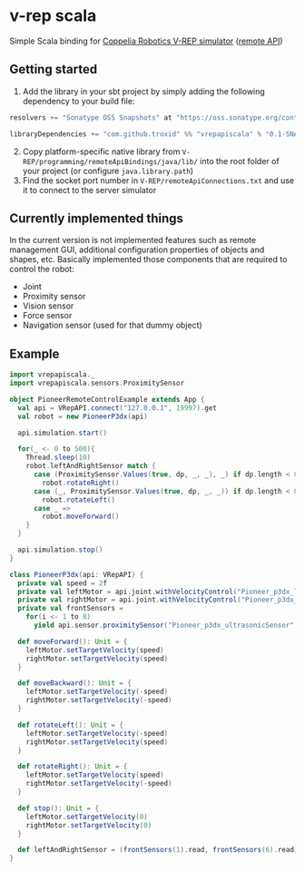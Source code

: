 # v-rep scala
Simple Scala binding for
[Coppelia Robotics V-REP simulator](http://www.coppeliarobotics.com/) ([remote API](http://www.coppeliarobotics.com/helpFiles/en/remoteApiOverview.htm))

## Getting started
1. Add the library in your sbt project by simply adding the following dependency to your build file:
```scala
resolvers += "Sonatype OSS Snapshots" at "https://oss.sonatype.org/content/repositories/snapshots"

libraryDependencies += "com.github.troxid" %% "vrepapiscala" % "0.1-SNAPSHOT"
```
2. Copy platform-specific native library from
    `V-REP/programming/remoteApiBindings/java/lib/`
    into the root folder of your project (or configure `java.library.path`)
3. Find the socket port number in `V-REP/remoteApiConnections.txt` and use
    it to connect to the server simulator

## Currently implemented things
In the current version is not implemented features such as remote management GUI,
additional configuration properties of objects and shapes, etc.
Basically implemented those components that are required to control the robot:
* Joint
* Proximity sensor
* Vision sensor
* Force sensor
* Navigation sensor (used for that dummy object)

## Example
```scala
import vrepapiscala._
import vrepapiscala.sensors.ProximitySensor

object PioneerRemoteControlExample extends App {
  val api = VRepAPI.connect("127.0.0.1", 19997).get
  val robot = new PioneerP3dx(api)

  api.simulation.start()

  for(_ <- 0 to 500){
    Thread.sleep(10)
    robot.leftAndRightSensor match {
      case (ProximitySensor.Values(true, dp, _, _), _) if dp.length < 0.5=>
        robot.rotateRight()
      case (_, ProximitySensor.Values(true, dp, _, _)) if dp.length < 0.5=>
        robot.rotateLeft()
      case _ =>
        robot.moveForward()
    }
  }

  api.simulation.stop()
}

class PioneerP3dx(api: VRepAPI) {
  private val speed = 2f
  private val leftMotor = api.joint.withVelocityControl("Pioneer_p3dx_leftMotor")
  private val rightMotor = api.joint.withVelocityControl("Pioneer_p3dx_rightMotor")
  private val frontSensors =
    for(i <- 1 to 8)
      yield api.sensor.proximitySensor("Pioneer_p3dx_ultrasonicSensor" + i)

  def moveForward(): Unit = {
    leftMotor.setTargetVelocity(speed)
    rightMotor.setTargetVelocity(speed)
  }

  def moveBackward(): Unit = {
    leftMotor.setTargetVelocity(-speed)
    rightMotor.setTargetVelocity(-speed)
  }

  def rotateLeft(): Unit = {
    leftMotor.setTargetVelocity(-speed)
    rightMotor.setTargetVelocity(speed)
  }

  def rotateRight(): Unit = {
    leftMotor.setTargetVelocity(speed)
    rightMotor.setTargetVelocity(-speed)
  }

  def stop(): Unit = {
    leftMotor.setTargetVelocity(0)
    rightMotor.setTargetVelocity(0)
  }

  def leftAndRightSensor = (frontSensors(1).read, frontSensors(6).read)
}
```



